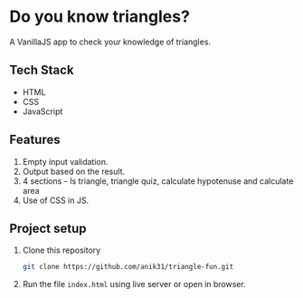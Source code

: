 # Do you know triangles?

A VanillaJS app to check your knowledge of triangles.

## Tech Stack
* HTML
* CSS
* JavaScript

## Features
1. Empty input validation.
2. Output based on the result.
3. 4 sections - Is triangle, triangle quiz, calculate hypotenuse and calculate area
4. Use of CSS in JS.

## Project setup
1. Clone this repository 
    ```bash
    git clone https://github.com/anik31/triangle-fun.git
    ```
2. Run the file `index.html` using live server or open in browser.